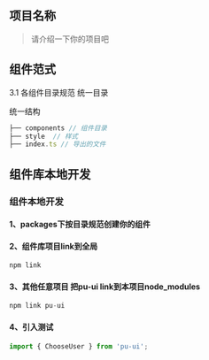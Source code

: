 ## 项目名称
> 请介绍一下你的项目吧  

## 组件范式
3.1 各组件目录规范
统一目录

统一结构
```js
├── components // 组件目录
├── style  // 样式
├── index.ts // 导出的文件
```

## 组件库本地开发
### 组件本地开发
#### 1、packages下按目录规范创建你的组件

#### 2、组件库项目link到全局
```js
npm link
```
#### 3、其他任意项目 把pu-ui link到本项目node_modules
```js
npm link pu-ui
```
#### 4、引入测试
```js
import { ChooseUser } from 'pu-ui';
```
